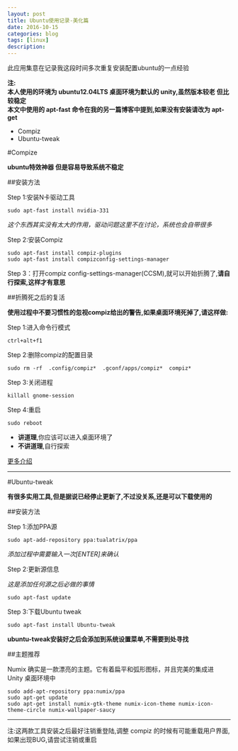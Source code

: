 ```yaml
---
layout: post
title: Ubuntu使用记录-美化篇
date: 2016-10-15
categories: blog
tags: [linux]
description: 
---
```


此应用集意在记录我这段时间多次重复安装配置ubuntu的一点经验  

**注:**  
**本人使用的环境为 ubuntu12.04LTS 桌面环境为默认的 unity,虽然版本较老 但比较稳定**  
**本文中使用的 apt-fast 命令在我的另一篇博客中提到,如果没有安装请改为 apt-get**  
  
- Compiz  
- Ubuntu-tweak   
  
#Compize  
  
**ubuntu特效神器 但是容易导致系统不稳定**  
  
##安装方法  
  
Step 1:安装N卡驱动工具  

	sudo apt-fast install nvidia-331  
  
*这个东西其实没有太大的作用，驱动问题这里不在讨论，系统也会自带很多*  
  
Step 2:安装Compiz  
  
	sudo apt-fast install compiz-plugins  
	sudo apt-fast install compizconfig-settings-manager  
  
Step 3：打开compiz config-settings-manager(CCSM),就可以开始折腾了,**请自行探索,这样才有意思**  
  
##折腾死之后的复活  

**使用过程中不要习惯性的忽视compiz给出的警告,如果桌面环境死掉了,请这样做:**  
  
Step 1:进入命令行模式  
  
	ctrl+alt+f1  
  
Step 2:删除compiz的配置目录  
  
	sudo rm -rf  .config/compiz*  .gconf/apps/compiz*  compiz*  
  	
Step 3:关闭进程  

	killall gnome-session  

Step 4:重启  

	sudo reboot  

- **讲道理**,你应该可以进入桌面环境了  
- **不讲道理**,自行探索  
 	
[更多介绍](http://www.cnblogs.com/csulennon/p/4452302.html)  

***  

#Ubuntu-tweak  

**有很多实用工具,但是据说已经停止更新了,不过没关系,还是可以下载使用的**  

##安装方法  

Step 1:添加PPA源  

	sudo apt-add-repository ppa:tualatrix/ppa  
	
*添加过程中需要输入一次[ENTER]来确认*  

Step 2:更新源信息  

*这是添加任何源之后必做的事情*  

	sudo apt-fast update  
		
Step 3:下载Ubuntu tweak	 

	sudo apt-fast install Ubuntu-tweak  
	
**ubuntu-tweak安装好之后会添加到系统设置菜单,不需要到处寻找**  

##主题推荐  

Numix 确实是一款漂亮的主题。它有着扁平和弧形图标，并且完美的集成进 Unity 桌面环境中  

    sudo add-apt-repository ppa:numix/ppa  
    sudo apt-get update  
    sudo apt-get install numix-gtk-theme numix-icon-theme numix-icon-theme-circle numix-wallpaper-saucy  

***  

注:这两款工具安装之后最好注销重登陆,调整 compiz 的时候有可能重载用户界面,如果出现BUG,请尝试注销或重启  

